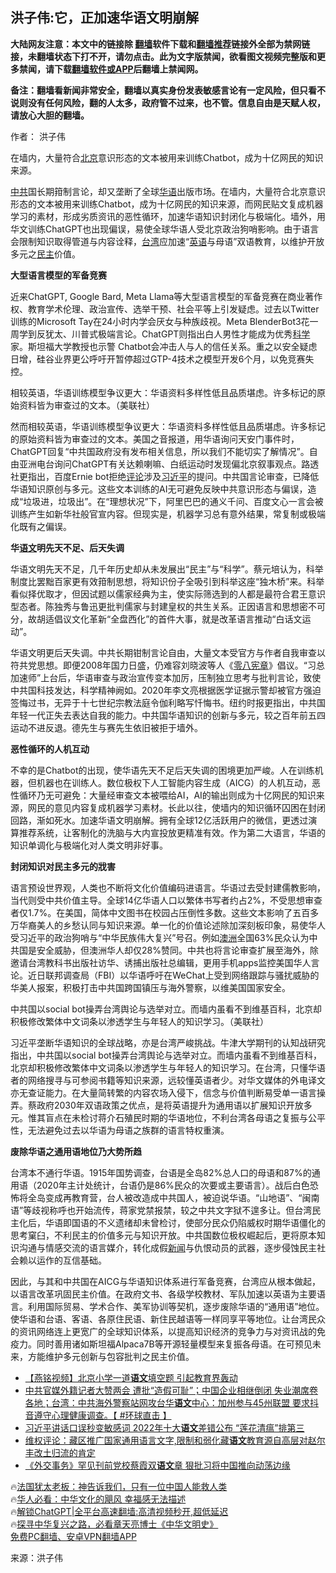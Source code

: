  <!-- 面包屑导航 --> <h2>洪子伟:它，正加速华语文明崩解</h2> <p class="notice"><b>大陆网友注意：本文中的链接除 <a href="https://github.com/bannedbook/fanqiang" >翻墙</a>软件下载和<a href="https://github.com/killgcd/justmysocks/blob/master/README.md">翻墙推荐</a>链接外全部为禁网链接，未翻墙状态下打不开，请勿点击。此为文字版禁闻，欲看图文视频完整版和更多禁闻，请下载<a href="https://github.com/bannedbook/fanqiang">翻墙软件或APP</a>后翻墙上禁闻网。</p><p>备注：翻墙看新闻非常安全，翻墙以真实身份发表敏感言论有一定风险，但只看不说则没有任何风险，翻的人太多，政府管不过来，也不管。信息自由是天赋人权，请放心大胆的翻墙。</b></p>  <div class="entry"> <p>作者： 洪子伟</p> <p id="conimg">在墙内，大量符合<a href="https://www.bannedbook.org/bnews/tag/%e5%8c%97%e4%ba%ac/" class="st_tag internal_tag" rel="tag" title="标签 北京 下的日志">北京</a>意识形态的文本被用来训练Chatbot，成为十亿网民的知识来源。</p> <p><a href="https://www.bannedbook.org/bnews/tag/%e4%b8%ad%e5%85%b1/" class="st_tag internal_tag" rel="tag" title="标签 中共 下的日志">中共</a>国长期箝制言论，却又垄断了全球<a href="https://www.bannedbook.org/bnews/tag/%E5%8D%8E%E8%AF%AD/" class="st_tag internal_tag" rel="tag" title="标签 华语 下的日志">华语</a>出版市场。在墙内，大量符合北京意识形态的文本被用来训练Chatbot，成为十亿网民的知识来源，而网民贴文复成机器学习的素材，形成劣质资讯的恶性循环，加速华语知识封闭化与极端化。墙外，用华文训练ChatGPT也出现偏误，易使全球华语人受北京政治狗哨影响。由于语言会限制知识取得管道与内容诠释，<a href="https://www.bannedbook.org/bnews/tag/%e5%8f%b0%e6%b9%be/" class="st_tag internal_tag" rel="tag" title="标签 台湾 下的日志">台湾</a>应加速“<a href="https://www.bannedbook.org/bnews/tag/%E8%8B%B1%E8%AF%AD/" class="st_tag internal_tag" rel="tag" title="标签 英语 下的日志">英语</a>与母语”双语教育，以维护开放多元之<a href="https://www.bannedbook.org/bnews/tag/%e6%b0%91%e4%b8%bb/" class="st_tag internal_tag" rel="tag" title="标签 民主 下的日志">民主</a>价值。</p> <p><strong>大型语言模型的军备竞赛</strong></p> <p>近来ChatGPT, Google Bard, Meta Llama等大型语言模型的军备竞赛在商业著作权、教育学术伦理、政治宣传、选举干预、社会平等上引发疑虑。过去以Twitter训练的Microsoft Tay在24小时内学会厌女与种族歧视。Meta BlenderBot3花一周学到反犹太、川普式极端言论。ChatGPT则指出白人男性才能成为优秀<span class='wp_keywordlink'><a href="https://www.bannedbook.org/forum11/topic309.html" title="禁片：“科学”的棍子" target="_blank">科学</a></span>家。斯坦福大学教授也示警 Chatbot会冲击人与人的信任关系。重之以安全疑虑日增，硅谷业界更公呼吁开暂停超过GTP-4技术之模型开发6个月，以免竞赛失控。</p> <p>相较英语，华语训练模型争议更大：华语资料多样性低且品质堪虑。许多标记的原始资料皆为审查过的文本。（美联社）</p> <p>然而相较英语，华语训练模型争议更大：华语资料多样性低且品质堪虑。许多标记的原始资料皆为审查过的文本。美国之音报道，用华语询问天安门事件时，ChatGPT回复“中共国政府没有发布相关信息，所以我们不能切实了解情况”。自由亚洲电台询问ChatGPT有关达赖喇嘛、白纸运动时发现偏北京叙事观点。路透社更指出，百度Ernie bot拒绝<span class='wp_keywordlink_affiliate'><a href="https://www.bannedbook.org/bnews/comments/" title="新闻评论" target="_blank">评论</a></span>涉及<a href="https://www.bannedbook.org/bnews/tag/%e4%b9%a0%e8%bf%91%e5%b9%b3/" class="st_tag internal_tag" rel="tag" title="标签 习近平 下的日志">习近平</a>的提问。中共国言论审查，已降低华语知识原创与多元。这些文本训练的AI无可避免反映中共意识形态与偏误，造成“垃圾进，垃圾出”。在“理想状况”下，阿里巴巴的通义千问、百度文心一言会被训练产生如新华社般官宣内容。但现实是，机器学习总有意外结果，常复制或极端化既有之偏误。</p> <p><strong>华<a href="https://www.bannedbook.org/bnews/tag/%E8%AF%AD%E6%96%87/" class="st_tag internal_tag" rel="tag" title="标签 语文 下的日志">语文</a>明先天不足、后天失调</strong></p> <p>华语文明先天不足，几千年历史却从未发展出“民主”与“科学”。蔡元培认为，科举制度比罢黜百家更有效箝制思想，将知识份子全吸引到科举这座“独木桥”来。科举看似择优取才，但因试题以儒家经典为主，使实际筛选到的人都是最符合君王意识型态者。陈独秀与鲁迅更批判儒家与封建皇权的共生关系。正因语言和思想密不可分，故胡适倡议文化革新“全盘西化”的首件大事，就是改革语言推动“白话文运动”。</p> <p>华语文明更后天失调。中共长期钳制言论自由，大量文本受官方与作者自我审查以符共党思想。即便2008年国力日盛，仍难容刘晓波等人《<span class='wp_keywordlink'><a href="https://www.bannedbook.org/forum2/topic2716.html" title="《零八宪章》" target="_blank">零八宪章</a></span>》倡议。“习总加速师”上台后，华语审查与政治宣传变本加厉，压制独立思考与批判言论，致使中共国科技发达，科学精神阙如。2020年李文亮根据医学证据示警却被官方强迫签悔过书，无异于十七世纪宗教法庭令伽利略写忏悔书。纽约时报更指出，中共国年轻一代正失去表达自我的能力。中共国华语知识的创新与多元，较之百年前五四运动不进反退。德先生与赛先生依旧被拒于墙外。</p>  <p><strong>恶性循环的人机互动</strong></p> <p>不幸的是Chatbot的出现，使华语先天不足后天失调的困境更加严峻。人在训练机器，但机器也在训练人。数位极权下人工智能内容生成（AICG）的人机互动，恶性循环乃无可避免：大量经审查文本被喂给AI，AI的输出则成为十亿网民的知识来源，网民的意见内容复成机器学习素材。长此以往，使墙内的知识循环囚困在封闭回路，渐如死水。加速华语文明崩解。拥有全球12亿活跃用户的微信，更透过演算推荐系统，让客制化的洗脑与大内宣投放更精准有效。作为第二大语言，华语的知识单调化与极端化对人类文明非好事。</p> <p><strong>封闭知识对民主多元的戕害</strong></p> <p>语言预设世界观，人类也不断将文化价值编码进语言。华语过去受封建儒教影响，当代则受中共价值主导。全球14亿华语人口以繁体书写者约占2%，不受思想审查者仅1.7%。在美国，简体中文图书在校园占压倒性多数。这些文本影响了五百多万华裔美人的乡愁认同与知识来源。单一化的价值论述除加深刻板印象，易使华人受习近平的政治狗哨与“中华民族伟大复兴”号召。例如<a href="https://www.bannedbook.org/bnews/tag/%e6%be%b3%e6%b4%b2/" class="st_tag internal_tag" rel="tag" title="标签 澳洲 下的日志">澳洲</a>全国63%民众认为中共国是安全威胁，但澳洲华人却仅28%赞同。中共也将言论审查扩展至海外，除邀请台湾教科书出版社访华、诱捕出版社总编辑，更用手机apps监控美国华人言论。近日联邦调查局（FBI）以华语呼吁在WeChat上受到网络跟踪与骚扰威胁的华美人报案，积极打击中共国跨国镇压与海外警察，以维美国国家安全。</p> <p>中共国以social bot操弄台湾舆论与选举对立。而墙内虽看不到维基百科，北京却积极修改繁体中文词条以渗透学生与年轻人的知识学习。（美联社）</p>  <p>习近平垄断华语知识的全球战略，亦是台湾严峻挑战。牛津大学期刊的认知战研究指出，中共国以social bot操弄台湾舆论与选举对立。而墙内虽看不到维基百科，北京却积极修改繁体中文词条以渗透学生与年轻人的知识学习。在台湾，只懂华语者的网络搜寻与可参阅书籍等知识来源，远较懂英语者少。对华文媒体的外电译文亦无查证能力。在大量简转繁的内容农场入侵下，信念与价值判断易受单一语言操弄。蔡政府2030年双语政策之优点，是将英语提升为通用语以扩展知识开放多元。惟其盲点在未检讨蒋介石殖民时期的华语地位，不利台湾各母语之复振与公平性，无法避免过去以华语为母语之族群的语言特权重演。</p> <p><strong>废除华语之通用语地位乃大势所趋</strong></p> <p>台湾本不通行华语。1915年国势调查，台语是全岛82%总人口的母语和87%的通用语（2020年主计处统计，台语仍是86%民众的次要或主要语言）。战后白色恐怖将全岛变成再教育营，台人被改造成中共国人，被迫说华语。“山地语”、“闽南语”等歧视称呼也开始流传，蒋家党禁报禁，较之中共文字狱不遑多让。但台湾民主化后，华语即国语的不义遗绪却未曾检讨，使部分民众仍陷威权时期华语僵化的思考窠臼，不利民主的价值多元与知识开放。中共国数位极权崛起后，更将原本知识沟通与情感交流的语言媒介，转化成假<span class='wp_keywordlink_affiliate'><a href="https://www.bannedbook.org/" title="新闻">新闻</a></span>与仇恨动员的武器，逐步侵蚀民主社会赖以运作的互信基础。</p> <p>因此，与其和中共国在AICG与华语知识体系进行军备竞赛，台湾应从根本做起，以语言改革巩固民主价值。在政府文书、各级学校教材、军队加速以英语为主要语言。利用国际贸易、学术合作、美军协训等契机，逐步废除华语的“通用语”地位。使华语和台语、客语、各原住民语、新住民越语等一样同享平等地位。让台湾民众的资讯网络连上更宽广的全球知识体系，以提高知识经济的竞争力与对资讯战的免疫力。同时善用诸如斯坦福Alpaca7B等开源轻量模型来复振各母语。在可预见未来，方能维护多元创新与包容批判之民主价值。</p> <!--<div id="taboola-mid-1"></div>--><ul class='op-related-articles' title='相关阅读'> <li><a href='https://www.bannedbook.org/bnews/comments/20230414/1872175.html' target='_blank'>【燕铭视频】北京小学一道<b>语文</b>填空题 引起教育界轰动</a></li> <li><a href='https://www.bannedbook.org/bnews/bannedvideo/20230309/1858005.html' target='_blank'>中共官媒外籍记者大赞两会 遭批“造假可耻”；中国企业相继倒闭 失业潮席卷各地；台湾：中共海外警察站网攻台华<b>语文</b>中心：加州参与45州联盟 要求抖音遵守心理健康调查。【 #环球直击 】</a></li> <li><a href='https://www.bannedbook.org/bnews/comments/20230114/1836159.html' target='_blank'>习近平讲话口误秒变敏感词 2022年十大<b>语文</b>差错公布 “莲花清瘟”排第三</a></li> <li><a href='https://www.bannedbook.org/bnews/weiquan/20221206/1820332.html' target='_blank'>维权评论&#65306;藏区推广国家通用语言文字,限制和弱化藏<b>语文</b>教育源自高层对赵尔丰改土归流的肯定</a></li> <li><a href='https://www.bannedbook.org/bnews/headline/20220908/1782099.html' target='_blank'>《外交事务》罕见刊前党校蔡霞双<b>语文</b>章 狠批习将中国推向动荡边缘</a></li> </ul> <p class="texttj"> 🔥<a href="https://www.bannedbook.org/bnews/ssgc/20230219/1850782.html" target="_blank">法国犹太老板：神告诉我们，只有一位中国人能救人类</a><br/> 🔥<a href="https://www.bannedbook.org/bnews/comments/20220220/1694796.html" target="_blank">华人必看：中华文化的飓风 幸福感无法描述</a><br/> 🔥<a href="https://github.com/bannedbook/fanqiang/wiki/V2ray%E6%9C%BA%E5%9C%BA" target="_blank">解锁ChatGPT|全平台高速翻墙:高清视频秒开,超低延迟</a><br/> 🔥<a href="https://www.bannedbook.org/bnews/comments/20220808/1768773.html" target="_blank">探寻中华复兴之路，必看章天亮博士《中华文明史》</a><br/> <a href="https://github.com/bannedbook/fanqiang/wiki/%E7%A6%81%E9%97%BB%E7%BD%91%E5%AE%89%E5%8D%93%E7%BF%BB%E5%A2%99%E6%96%B0%E9%97%BBAPP" target="_blank">免费PC翻墙、安卓VPN翻墙APP</a><br/> </p> <p class="src-info">来源：洪子伟 </p><a name='sharetosocial'></a> <div style="margin-bottom:5px;padding-bottom:5px;clear:both"> <div id="archive-pix-1" class="banner-ads"> <!-- AuctionX Display platform tag START --> <div id="27602x728x90x621x_ADSLOT1" clicktrack="%%CLICK_URL_ESC%%"></div>  <!-- AuctionX Display platform tag END --> </div> <div id="archive-pix-2" class="banner-ads"> <!-- AuctionX Display platform tag START --> <div id="27556x300x250x621x_ADSLOT1" clicktrack="%%CLICK_URL_ESC%%" style="margin:0 auto;text-align:center"></div>  <!-- AuctionX Display platform tag END --> </div> </div>  <div id="archive-pix-1" class="banner-ads"> <!-- AuctionX Display platform tag START --> <div id="27603x728x90x621x_ADSLOT1" clicktrack="%%CLICK_URL_ESC%%"></div>  <!-- AuctionX Display platform tag END --> </div> </div><!--END ENTRY--> 
